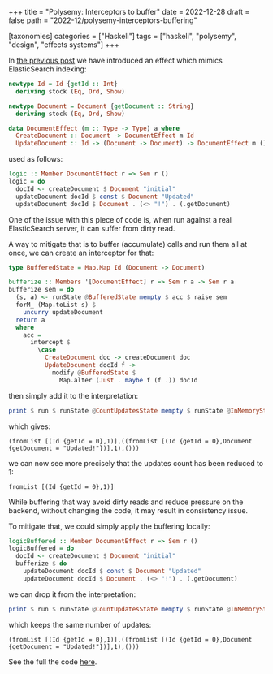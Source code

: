 +++
title = "Polysemy: Interceptors to buffer"
date = 2022-12-28
draft = false
path = "2022-12/polysemy-interceptors-buffering"

[taxonomies]
categories = ["Haskell"]
tags = ["haskell", "polysemy", "design", "effects systems"]
+++

In [the previous post](@/blog/2022-12-25_polysemy-interceptors-intro.md) we have introduced an effect which mimics ElasticSearch indexing:

```haskell
newtype Id = Id {getId :: Int}
  deriving stock (Eq, Ord, Show)

newtype Document = Document {getDocument :: String}
  deriving stock (Eq, Ord, Show)

data DocumentEffect (m :: Type -> Type) a where
  CreateDocument :: Document -> DocumentEffect m Id
  UpdateDocument :: Id -> (Document -> Document) -> DocumentEffect m ()
```

used as follows:

```haskell
logic :: Member DocumentEffect r => Sem r ()
logic = do
  docId <- createDocument $ Document "initial"
  updateDocument docId $ const $ Document "Updated"
  updateDocument docId $ Document . (<> "!") . (.getDocument)
```

One of the issue with this piece of code is, when run against a real ElasticSearch server, it can suffer from dirty read.

A way to mitigate that is to buffer (accumulate) calls and run them all at once, we can create an interceptor for that:

```haskell
type BufferedState = Map.Map Id (Document -> Document)

bufferize :: Members '[DocumentEffect] r => Sem r a -> Sem r a
bufferize sem = do
  (s, a) <- runState @BufferedState mempty $ acc $ raise sem
  forM_ (Map.toList s) $
    uncurry updateDocument
  return a
  where
    acc =
      intercept $
        \case
          CreateDocument doc -> createDocument doc
          UpdateDocument docId f ->
            modify @BufferedState $
              Map.alter (Just . maybe f (f .)) docId
```

then simply add it to the interpretation:

```haskell
print $ run $ runState @CountUpdatesState mempty $ runState @InMemoryState (mempty, 0) $ interpreterInMemory $ countUpdates $ bufferize logic
```

which gives:

```
(fromList [(Id {getId = 0},1)],((fromList [(Id {getId = 0},Document {getDocument = "Updated!"})],1),()))
```

we can now see more precisely that the updates count has been reduced to 1:

```
fromList [(Id {getId = 0},1)]
```

While buffering that way avoid dirty reads and reduce pressure on the backend, without changing the code, it may result in consistency issue.

To mitigate that, we could simply apply the buffering locally:

```haskell
logicBuffered :: Member DocumentEffect r => Sem r ()
logicBuffered = do
  docId <- createDocument $ Document "initial"
  bufferize $ do
    updateDocument docId $ const $ Document "Updated"
    updateDocument docId $ Document . (<> "!") . (.getDocument)
```

we can drop it from the interpretation:

```haskell
print $ run $ runState @CountUpdatesState mempty $ runState @InMemoryState (mempty, 0) $ interpreterInMemory $ countUpdates logicBuffered
```

which keeps the same number of updates:

```
(fromList [(Id {getId = 0},1)],((fromList [(Id {getId = 0},Document {getDocument = "Updated!"})],1),()))
```

See the full the code [here](https://github.com/blackheaven/blackheaven.github.io/blob/master/content/code/polysemy/src/Interceptors.hs).
